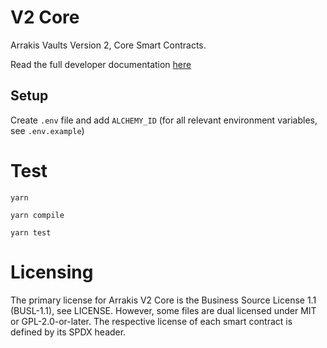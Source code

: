 # V2 Core

Arrakis Vaults Version 2, Core Smart Contracts.

Read the full developer documentation [here](https://docs.arrakis.fi/developer-docs)

## Setup

Create `.env` file and add `ALCHEMY_ID` (for all relevant environment variables, see `.env.example`)

# Test
```
yarn

yarn compile

yarn test
```

# Licensing

The primary license for Arrakis V2 Core is the Business Source License 1.1 (BUSL-1.1), see LICENSE. However, some files are dual licensed under MIT or GPL-2.0-or-later. The respective license of each smart contract is defined by its SPDX header.
